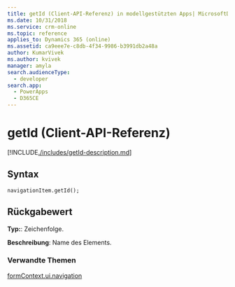 ```yaml
---
title: getId (Client-API-Referenz) in modellgestützten Apps| MicrosoftDocs
ms.date: 10/31/2018
ms.service: crm-online
ms.topic: reference
applies_to: Dynamics 365 (online)
ms.assetid: ca9eee7e-c8db-4f34-9986-b3991db2a48a
author: KumarVivek
ms.author: kvivek
manager: amyla
search.audienceType:
  - developer
search.app:
  - PowerApps
  - D365CE
---
```

# <a name="getid-client-api-reference"></a>getId (Client-API-Referenz)



[!INCLUDE[./includes/getId-description.md](./includes/getId-description.md)]

## <a name="syntax"></a>Syntax

`navigationItem.getId();`

## <a name="return-value"></a>Rückgabewert

**Typ:**: Zeichenfolge.

**Beschreibung**: Name des Elements.

### <a name="related-topics"></a>Verwandte Themen

[formContext.ui.navigation](../formContext-ui-navigation.md)



